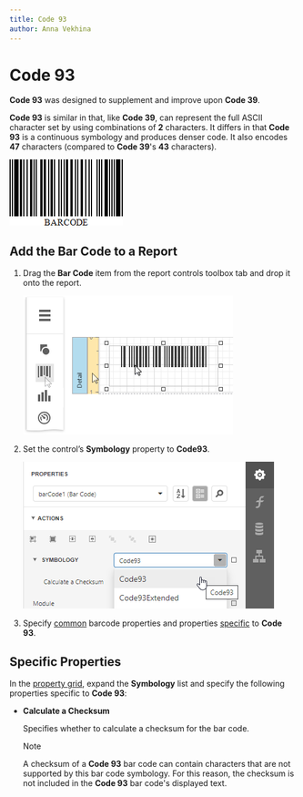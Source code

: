 ```yaml
---
title: Code 93
author: Anna Vekhina
---
```

# Code 93

**Code 93** was designed to supplement and improve upon **Code 39**.

**Code 93** is similar in that, like **Code 39**, can represent the full ASCII character set by using combinations of **2** characters. It differs in that **Code 93** is a continuous symbology and produces denser code. It also encodes **47** characters (compared to **Code 39**'s **43** characters).

![](../../../../images/eurd-web-bar-code-code-93.png)

## Add the Bar Code to a Report

1. Drag the **Bar Code** item from the report controls toolbox tab and drop it onto the report. 

    ![](../../../../images/eurd-web-add-bar-code-to-report.png)

2. Set the control’s **Symbology** property to **Code93**. 

    ![](../../../../images/code-93-in-designer.png)

3. Specify [common](add-bar-codes-to-a-report.md) barcode properties and properties [specific](#specific-properties) to **Code 93**.

## Specific Properties

In the [property grid](../../report-designer-tools/ui-panels/properties-panel.md), expand the **Symbology** list and specify the following properties specific to **Code 93**:

* **Calculate a Checksum**

    Specifies whether to calculate a checksum for the bar code.

    > [!NOTE]
	> A checksum of a **Code 93** bar code can contain characters that are not supported by this bar code symbology. For this reason, the checksum is not included in the **Code 93** bar code's displayed text.